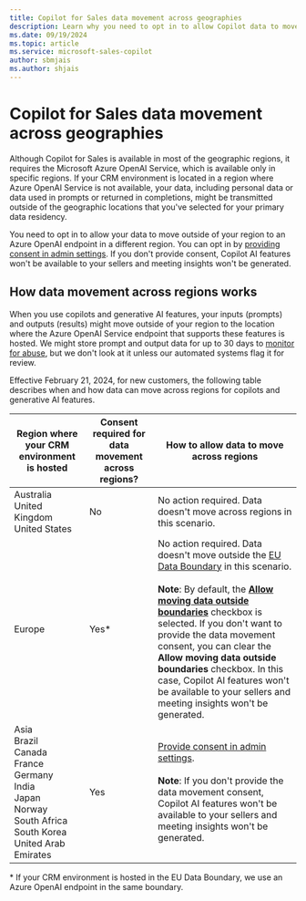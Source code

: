 ```yaml
---
title: Copilot for Sales data movement across geographies
description: Learn why you need to opt in to allow Copilot data to move outside of your default geography and how Azure OpenAI protects your data in transit.
ms.date: 09/19/2024
ms.topic: article
ms.service: microsoft-sales-copilot
author: sbmjais
ms.author: shjais
---
```


# Copilot for Sales data movement across geographies

Although Copilot for Sales is available in most of the geographic regions, it requires the Microsoft Azure OpenAI Service, which is available only in specific regions. If your CRM environment is located in a region where Azure OpenAI Service is not available, your data, including personal data or data used in prompts or returned in completions, might be transmitted outside of the geographic locations that you've selected for your primary data residency.

You need to opt in to allow your data to move outside of your region to an Azure OpenAI endpoint in a different region. You can opt in by [providing consent in admin settings](suggested-replies.md). If you don't provide consent, Copilot AI features won't be available to your sellers and meeting insights won't be generated.

## How data movement across regions works

When you use copilots and generative AI features, your inputs (prompts) and outputs (results) might move outside of your region to the location where the Azure OpenAI Service endpoint that supports these features is hosted. We might store prompt and output data for up to 30 days to [monitor for abuse](/azure/ai-services/openai/concepts/abuse-monitoring), but we don't look at it unless our automated systems flag it for review.

Effective February 21, 2024, for new customers, the following table describes when and how data can move across regions for copilots and generative AI features.

| Region where your CRM environment is hosted | Consent required for data movement across regions? | How to allow data to move across regions|
|-------------------|-------------------|-------------------|
| Australia</br>United Kingdom</br>United States | No | No action required. Data doesn't move across regions in this scenario.|
| Europe | Yes\* | No action required. Data doesn't move outside the [EU Data Boundary](https://www.microsoft.com/en-us/trust-center/privacy/european-data-boundary-eudb) in this scenario.<br><br>**Note**: By default, the [**Allow moving data outside boundaries**](suggested-replies.md) checkbox is selected. If you don't want to provide the data movement consent, you can clear the **Allow moving data outside boundaries** checkbox. In this case, Copilot AI features won't be available to your sellers and meeting insights won't be generated.|
| Asia</br>Brazil</br>Canada</br>France</br>Germany</br>India</br>Japan</br>Norway</br>South Africa</br>South Korea</br>United Arab Emirates | Yes | [Provide consent in admin settings](suggested-replies.md). <br><br> **Note**: If you don't provide the data movement consent, Copilot AI features won't be available to your sellers and meeting insights won't be generated.|

\* If your CRM environment is hosted in the EU Data Boundary, we use an Azure OpenAI endpoint in the same boundary.